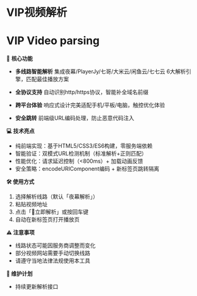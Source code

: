 # VIP视频解析
# VIP Video parsing

🚀 **核心功能**

- **多线路智能解析**
集成夜幕/PlayerJy/七哥/大米云/闲鱼云/七七云 6大解析引擎，匹配最佳播放方案

- **全协议支持**
自动识别http/https协议，智能补全域名前缀

- **跨平台体验**
响应式设计完美适配手机/平板/电脑，触控优化体验

- **安全跳转**
前端级URL编码处理，防止恶意代码注入

**💻 技术亮点**
- 纯前端实现：基于HTML5/CSS3/ES6构建，零服务端依赖
- 智能验证：双模式URL检测机制（标准解析+正则匹配）
- 性能优化：请求延迟控制（<800ms）+ 加载动画反馈
- 安全策略：encodeURIComponent编码 + 新标签页跳转隔离

**🛠️ 使用方式**

1. 选择解析线路（默认「夜幕解析」）
2. 粘贴视频地址
3. 点击「🚀立即解析」或按回车键
4. 自动在新标签页打开播放页

**⚠️ 注意事项**

- 线路状态可能因服务商调整而变化
- 部分视频网站需要手动切换线路
- 请遵守当地法律法规使用本工具

**🔄 维护计划**
- 持续更新解析接口
